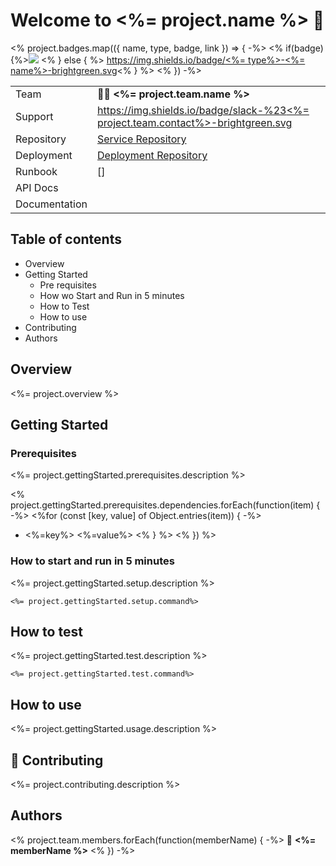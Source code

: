 # Welcome to <%= project.name %> 👋



<% project.badges.map(({ name, type, badge, link }) => { -%>
<% if(badge) {%>[![](<%= badge %>)](<%= link %>) <% } else { %> [https://img.shields.io/badge/<%= type%>-<%= name%>-brightgreen.svg](<%= link %>)<% } %>
<% }) -%>



|               |                                                                                                                        |
|---------------|------------------------------------------------------------------------------------------------------------------------|
| Team          | 👤👤  **<%= project.team.name %>**                                                                                     |
| Support       | [https://img.shields.io/badge/slack-%23<%= project.team.contact%>-brightgreen.svg](<%= project.team.link %>) |
| Repository    | [Service Repository](<%= project.repository.link %>)                                                                   |
| Deployment    | [Deployment Repository](<%= project.repository.deployment %>)                                                          | 
| Runbook       | []                                                                                                                     |   
| API Docs      |                                                                                                                        |
| Documentation |                                                                                                                        |

## Table of contents

- Overview
- Getting Started
    - Pre requisites
    - How wo Start and Run in 5 minutes
    - How to Test
    - How to use
- Contributing
- Authors


## Overview

<%= project.overview %>


## Getting Started

### Prerequisites

<%= project.gettingStarted.prerequisites.description %>



<% project.gettingStarted.prerequisites.dependencies.forEach(function(item) { -%>
<%for (const [key, value] of Object.entries(item)) { -%>
- <%=key%> <%=value%>
  <% } %>
  <% }) %>

### How to start and run in 5 minutes

<%= project.gettingStarted.setup.description %>

```
<%= project.gettingStarted.setup.command%>
```

## How to test

<%= project.gettingStarted.test.description %>

```
<%= project.gettingStarted.test.command%>
```

## How to use

<%= project.gettingStarted.usage.description %>

## 🤝 Contributing

<%= project.contributing.description %>


##  Authors

<% project.team.members.forEach(function(memberName) { -%>
👤 **<%= memberName %>**
<% }) -%>